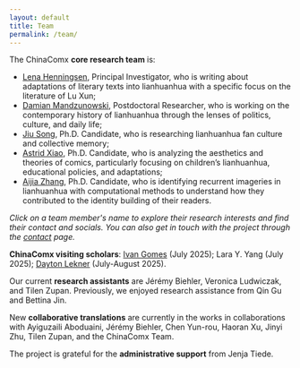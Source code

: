 ```yaml
---
layout: default
title: Team
permalink: /team/
---
```


The ChinaComx **core research team** is:

- [Lena Henningsen](/team/lena/), Principal Investigator, who is writing about adaptations of literary texts into lianhuanhua with a specific focus on the literature of Lu Xun;
- [Damian Mandzunowski](/team/damian/), Postdoctoral Researcher, who is working on the contemporary history of lianhuanhua through the lenses of politics, culture, and daily life;
- [Jiu Song](/team/jiu/), Ph.D. Candidate, who is researching  lianhuanhua fan culture and collective memory;
- [Astrid Xiao](/team/astrid/), Ph.D. Candidate, who is analyzing the aesthetics and theories of comics, particularly focusing on children’s lianhuanhua, educational policies, and adaptations;
- [Aijia Zhang](/team/aijia/), Ph.D. Candidate, who is identifying recurrent imageries in lianhuanhua with computational methods to understand how they contributed to the identity building of their readers.

_Click on a team member's name to explore their research interests and find their contact and socials. You can also get in touch with the project through the [contact](/contact/) page._

**ChinaComx visiting scholars**: [Ivan Gomes](https://www.transatlantic-cultures.org/fr/author/lima-gomes) (July 2025); Lara Y. Yang (July 2025); [Dayton Lekner](https://www.unive.it/data/people/27767015) (July-August 2025). 

Our current **research assistants** are Jérémy Biehler, Veronica Ludwiczak, and Tilen Zupan. Previously, we enjoyed research assistance from Qin Gu and Bettina Jin. 

New **collaborative translations** are currently in the works in collaborations with Ayiguzaili Aboduaini, Jérémy Biehler, Chen Yun-rou, Haoran Xu, Jinyi Zhu, Tilen Zupan, and the ChinaComx Team. 

The project is grateful for the **administrative support** from Jenja Tiede.


<!-- 
<img src="{{ '/assets/images/TeamPhotoOct2024.JPG' | relative_url }}" alt="ChinaComx">
<p><i>ChinaComx in front of CATS in October 2024.</i></p>


<div class="team-section">
  {% for member in site.data.team.team_members %}
  <div class="team-member">
    <img src="{{ member.image | relative_url }}" alt="{{ member.name }}">
    <h3>{{ member.name }}</h3>
    <p><strong>Role:</strong> {{ member.role }}</p>
    <p>{{ member.description }}</p>
    <a href="{{ member.link }}">See more about {{ member.name }}</a>
  </div>
  {% endfor %}
</div>
-->